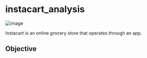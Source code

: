 # instacart_analysis

![image](https://user-images.githubusercontent.com/123508601/214715997-5cbd2f07-b9dd-404f-8e74-7f376018d26c.png)

Instacart is an online grocery store that operates through an app.

## Objective
